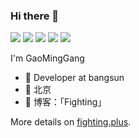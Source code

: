 ### Hi there 👋
![](https://github-profile-summary-cards.vercel.app/api/cards/profile-details?username=gmg0829&theme=github)
![](https://github-profile-summary-cards.vercel.app/api/cards/repos-per-language?username=gmg0829&theme=github)
![](https://github-profile-summary-cards.vercel.app/api/cards/most-commit-language?username=gmg0829&theme=github)
![](https://github-profile-summary-cards.vercel.app/api/cards/stats?username=gmg0829&theme=github)
![](https://github-profile-summary-cards.vercel.app/api/cards/productive-time?username=gmg0829&theme=github)

I'm GaoMingGang 

- 🍒 Developer at bangsun
- 📍 北京
- 🍑 博客：「Fighting」

More details on [fighting.plus](http://www.fighting.plus/).
